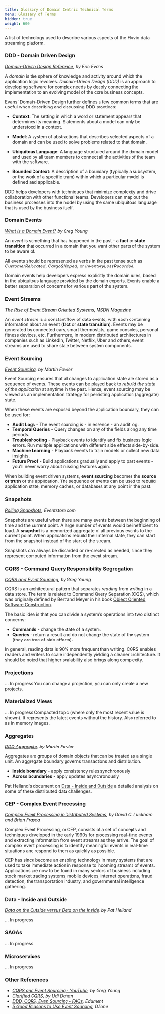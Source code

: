 ```yaml
---
title: Glossary of Domain Centric Technical Terms
menu: Glossary of Terms
hidden: true
weight: 600
---
```


A list of technology used to describe various aspects of the Fluvio data streaming platform.

### DDD - Domain Driven Design

_<a href="https://domainlanguage.com/wp-content/uploads/2016/05/DDD_Reference_2015-03.pdf" target="_blank">Domain-Driven Design Reference</a>, by Eric Evans_

A _domain_ is the sphere of knowledge and activity around which the application logic revolves. _Domain-Driven Design (DDD)_ is an approach to developing software for complex needs by deeply connecting the implementation to an evolving model of the core business concepts.

Evans’ Domain-Driven Design further defines a few common terms that are useful when describing and discussing DDD practices:

* **Context**: The setting in which a word or statement appears that determines its meaning. Statements about a model can only be understood in a context.

* **Model**: A system of abstractions that describes selected aspects of a domain and can be used to solve problems related to that domain.

* **Ubiquitous Language**: A language structured around the domain model and used by all team members to connect all the activities of the team with the software.

* **Bounded Context**: A description of a boundary (typically a subsystem, or the work of a specific team) within which a particular model is defined and applicable.

DDD helps developers with techniques that minimize complexity and drive collaboration with other functional teams. Developers can map out the business processes into the model by using the same ubiquitous language that is used by the business itself.


### Domain Events

_<a href="http://codebetter.com/gregyoung/2010/04/11/what-is-a-domain-event/" target="_blank">What is a Domain Event?</a> by Greg Young_

An _event_ is something that has happened in the past - a **fact** or **state transition** that occurred in a domain that you want other parts of the system to be aware of.

All events should be represented as verbs in the past tense such as _CustomerRelocated_, _CargoShipped_, or _InventoryLossRecorded_.

Domain events help developers express explicitly the domain rules, based in the ubiquitous language provided by the domain experts. Events enable a better separation of concerns for various part of the system.


### Event Streams

_<a href="https://docs.microsoft.com/en-us/archive/msdn-magazine/2015/february/microsoft-azure-the-rise-of-event-stream-oriented-systems" target="_blank">The Rise of Event Stream Oriented Systems</a>, MSDN Magazine_

An _event stream_ is a constant flow of data events, with each containing information about an event (**fact** or **state transition**).
Events may be generated by connected cars, smart thermostats, game consoles, personal fitness devices, etc. Furthermore, in modern distributed architectures in companies such as LinkedIn, Twitter, Netflix, Uber and others, event streams are used to share state between system components.


### Event Sourcing

_<a href="https://martinfowler.com/eaaDev/EventSourcing.html" target="_blank">Event Sourcing</a>, by Martin Fowler_

Event Sourcing ensures that all changes to application state are stored as a sequence of events. These events can be played back to _rebuild the state of the application_ at anytime in the past. Hence, event sourcing may be viewed as an implementation strategy for persisting application (aggregate) state.

When these events are exposed beyond the application boundary, they can be used for:

* **Audit Logs** - The event sourcing is - in essence - an audit log.
* **Temporal Queries** - Query changes on any of the fields along any time periods.
* **Troubleshooting** - Playback events to identify and fix business logic errors. Run multiple applications with different side effects side-by-side.
* **Machine Learning** - Playback events to train models or collect new data insights.
* **Future Proof** - Build applications gradually and apply to past events - you'll never worry about missing features again.

When building event driven systems, **event sourcing** becomes the **source of truth** of the application. The sequence of events can be used to rebuild application state, memory caches, or databases at any point in the past.


### Snapshots

_<a href="https://eventstore.com/docs/event-sourcing-basics/rolling-snapshots/index.html" target="_blank">Rolling Snapshots</a>, Eventstore.com_

Snapshots are useful when there are many events between the beginning of time and the current point. A large number of events would be inefficient to load. A **snapshot** is a memorized aggregate of all previous events to the current point. When applications rebuild their internal state, they can start from the snapshot instead of the start of the stream. 

Snapshots can always be discarded or re-created as needed, since they represent computed information from the event stream.


### CQRS - Command Query Responsibility Segregation

_<a href="http://codebetter.com/gregyoung/2010/02/13/cqrs-and-event-sourcing/" target="_blank">CQRS and Event Sourcing</a>, by Greg Young_

CQRS is an architectural pattern that separates _reading_ from _writing_ in a data store. The term is related to Command Query Separation (CQS), which was originally defined by Bertrand Meyer in his book <a href="https://www.amazon.com/gp/product/0136291554?ie=UTF8&tag=martinfowlerc-20&linkCode=as2&camp=1789&creative=9325&creativeASIN=0136291554" target="_blank">Object Oriented Software Construction</a>. 

The basic idea is that you can divide a system's operations into two distinct concerns:

* **Commands** - change the state of a system.
* **Queries** - return a result and do not change the state of the system (they are free of side effects).

In general, reading data is 90% more frequent than writing. CQRS enables readers and writers to scale independently yielding a cleaner architecture. It should be noted that higher scalability also brings along complexity.


### Projections

... In progress
You can change a projection, you can only create a new projects.

### Materialized Views

... In progress
Compacted topic (where only the most recent value is shown). It represents the latest events without the history. Also referred to as in memory images.

### Aggregates

_<a href="https://martinfowler.com/bliki/DDD_Aggregate.html" target="_blank">DDD Aggregate</a>, by Martin Fowler_

Aggregates are groups of domain objects that can be treated as a single unit. An aggregate boundary governs transactions and distribution. 

* **Inside boundary** - apply consistency rules synchronously
* **Across boundaries** - apply updates asynchronously

Pat Helland's document on [Data - Inside and Outside](#data---inside-and-outside) a detailed analysis on some of these distributed data challenges.


### CEP - Complex Event Processing

_<a href="https://complexevents.com/stanford/cep/" target="_blank">Complex Event Processing in Distributed Systems</a>, by David C. Luckham and Brian Frasca_

Complex Event Processing, or CEP, consists of a set of concepts and techniques developed in the early 1990s for processing real-time events and extracting information from event streams as they arrive. The goal of complex event processing is to identify meaningful events in real-time situations and respond to them as quickly as possible.

CEP has since become an enabling technology in many systems that are used to take immediate action in response to incoming streams of events. Applications are now to be found in many sectors of business including stock market trading systems, mobile devices, internet operations, fraud detection, the transportation industry, and governmental intelligence gathering.


### Data - Inside and Outside

_<a href="http://cidrdb.org/cidr2005/papers/P12.pdf" target="_blank">Data on the Outside versus Data on the Inside</a>, by Pat Helland_

... In progress

### SAGAs

... In progress

### Microservices

... In progress


### Other References

* _<a href="https://www.youtube.com/watch?v=JHGkaShoyNs" target="_blank">CQRS and Event Sourcing - YouTube</a>, by Greg Young_
* _<a href="https://udidahan.com/2009/12/09/clarified-cqrs/" target="_blank">Clarified CQRS</a>, by Udi Dahan_
* _<a href="https://cqrs.nu/Faq" target="_blank">DDD, CQRS, Even Sourcing - FAQs</a>, Edument_
* _<a href="https://dzone.com/articles/5-great-points-why-you-use-event-sourcing-1" target="_blank">5 Good Reasons to Use Event Sourcing</a>, DZone_